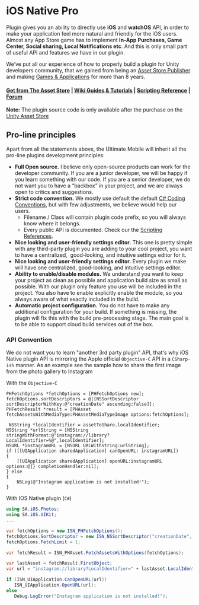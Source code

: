 # iOS Native Pro
Plugin gives you an ability to directly use **iOS** and **watchOS** API, in order to make your application feel more natural and friendly for the iOS users. Almost any App Store game has to implement **In-App Purchases, Game Center, Social sharing, Local Notifications etc**. And this is only small part of useful API and features we have in our plugin.

We’ve put all our experience of how to properly build a plugin for Unity developers community, that we gained from being an [Asset Store Publisher](https://assetstore.unity.com/publishers/2256) and making [Games & Applications](https://stansassets.com/#portfolio) for more than 8 years.

#### [Get from The Asset Store](https://assetstore.unity.com/packages/tools/integration/ios-native-pro-119175) |  [Wiki Guides & Tutorials](https://github.com/StansAssets/com.stansassets.ios-native/wiki) | [Scripting Reference](https://api.stansassets.com/ios-native/) | [Forum](https://forum.unity.com/threads/introducing-ios-native-pro.535120/)

**Note:** The plugin source code is only avaliable after the purchase on the [Unity Asset Store](https://assetstore.unity.com/packages/tools/integration/ios-native-pro-119175)

Pro-line principles
-------------------

Apart from all the statements above, the Ultimate Mobile will inherit all the pro-line plugins development principles:

-  **Full Open source.** I believe only open-source products can work for the developer community. If you are a junior developer, we will be happy if you learn something with our code. If you are a senior developer, we do not want you to have a “backbox” in your project, and we are always open to critics and suggestions.
- **Strict code convention.**  We mostly use default the default [C# Coding Conventions](https://docs.microsoft.com/en-us/dotnet/csharp/programming-guide/inside-a-program/coding-conventions), but with few adjustments, we believe would help our users.
   - Filename / Class will contain plugin code prefix, so you will always know where it belongs.
   - Every public API is documented. Check our the [Scripting References](https://api.stansassets.com/ios-native/).
-   **Nice looking and user-friendly settings editor.** This one is pretty simple with any third-party plugin you are adding to your cool project, you want to have a centralized,  good-looking, and intuitive settings editor for it.
 - **Nice looking and user-friendly settings editor.** Every plugin we make will have one centralized, good-looking, and intuitive settings editor.
 - **Ability to enable/disable modules.** We understand you want to keep your project as clean as possible and application build size as small as possible. With our plugin only feature you use will be included in the project. You also have to enable explicitly enable the module, so you always aware of what exactly included in the build. 
 - **Automatic project configuration.** You do not have to make any additional configuration for your build. If something is missing, the plugin will fix this with the build pre-processing stage. The main goal is to be able to support cloud build services out of the box.

### API Convention
We do not want you to learn "another 3rd party plugin" API, that's why iOS Native plugin API is mirroring the Apple official `Objective-C` API in a `CSharp-ish` manner.  As an example see the sample how to share the first image from the photo gallery to Instagram

With the `Objective-C`
```objective-c.
PHFetchOptions *fetchOptions = [PHFetchOptions new];
fetchOptions.sortDescriptors = @[[NSSortDescriptor sortDescriptorWithKey:@"creationDate" ascending:false]];
PHFetchResult *result = [PHAsset fetchAssetsWithMediaType:PHAssetMediaTypeImage options:fetchOptions];

 NSString *localIdentifier = assetToShare.localIdentifier;
NSString *urlString = [NSString stringWithFormat:@"instagram://library?LocalIdentifier=%@",localIdentifier];
NSURL *instagramURL = [NSURL URLWithString:urlString];
if ([[UIApplication sharedApplication] canOpenURL: instagramURL])
{
    [[UIApplication sharedApplication] openURL:instagramURL options:@{} completionHandler:nil];
} else
{
	NSLog(@"Instagram application is not installed!");
}
```

With IOS Native plugin (`C#`)
```csharp
using SA.iOS.Photos;
using SA.iOS.UIKit;
...

var fetchOptions = new ISN_PHFetchOptions();
fetchOptions.SortDescriptor = new ISN_NSSortDescriptor("creationDate", false);
fetchOptions.FetchLimit = 1;

var fetchResult = ISN_PHAsset.FetchAssetsWithOptions(fetchOptions);

var lastAsset = fetchResult.FirstObject;
var url = "instagram://library?LocalIdentifier=" + lastAsset.LocalIdentifier;

if (ISN_UIApplication.CanOpenURL(url))
   ISN_UIApplication.OpenURL(url);
else
   Debug.LogError("Instagram application is not installed!");
```
